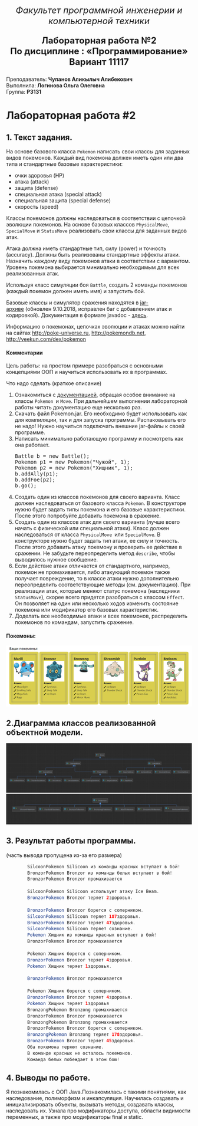 <p align="center" style ="font-size: 24px"><em>Факультет программной инженерии и компьютерной техники</em></p>

<p align="center" style ="font-size: 24px"><strong>Лабораторная работа №2 </br>
По дисциплине : «Программирование»</br>
Вариант 11117</strong>
</p>
<p align="left">Преподаватель: <strong>Чупанов Аликылыч Алибекович</strong></br>
Выполнила: <strong>Логинова Ольга Олеговна</strong></br>
Группа: <strong>P3131</strong>
</p>

# Лабораторная работа #2

## 1. Текст задания.

<div class="journal-content-article">
<p>На основе базового класса <code>Pokemon</code> написать свои классы для заданных видов покемонов. Каждый вид покемона должен иметь один или два типа и стандартные базовые характеристики:</p>

<ul>
	<li>очки здоровья (HP)</li>
	<li>атака (attack)</li>
	<li>защита (defense)</li>
	<li>специальная атака (special attack)</li>
	<li>специальная защита (special defense)</li>
	<li>скорость (speed)</li>
</ul>

<p>Классы покемонов должны наследоваться в соответствии с цепочкой эволюции покемонов. На основе базовых классов <code>PhysicalMove</code>, <code>SpecialMove</code> и <code>StatusMove</code> реализовать свои классы для заданных видов атак.</p>

<p>Атака должна иметь стандартные тип, силу (power) и точность (accuracy). Должны быть реализованы стандартные эффекты атаки. Назначить каждому виду покемонов атаки в соответствии с вариантом. Уровень покемона выбирается минимально необходимым для всех реализованных атак.</p>

<p>Используя класс симуляции боя <code>Battle</code>, создать 2 команды покемонов (каждый покемон должен иметь имя) и запустить бой.</p>

<p>Базовые классы и симулятор сражения находятся в <a href="/documents/10180/660917/Pokemon.jar/a7ce60af-6ee6-47d0-a95e-e5ed9a697bd2">jar-архиве</a>&nbsp;(обновлен 9.10.2018, исправлен баг с добавлением атак и кодировкой). Документация в формате javadoc - <a href="https://se.ifmo.ru/~tony/doc/">здесь</a>.</p>

<p>Информацию о покемонах, цепочках эволюции и атаках можно найти на сайтах <a class="moz-txt-link-freetext" href="http://poke-universe.ru">http://poke-universe.ru</a>, <a class="moz-txt-link-freetext" href="http://pokemondb.net">http://pokemondb.net</a>,<a class="moz-txt-link-freetext" href="http://veekun.com/dex/pokemon"> http://veekun.com/dex/pokemon</a></p>
						</div>

<div class="journal-content-article">
							<h4>Комментарии</h4>

<p>Цель работы: на простом примере разобраться с основными концепциями ООП и научиться использовать их в программах.</p>

<p>Что надо сделать (краткое описание)</p>

<ol>
	<li>Ознакомиться с <a href="https://se.ifmo.ru/~tony/doc/">документацией</a>, обращая особое внимание на классы <code>Pokemon </code>и <code>Move</code>. При дальнейшем выполнении лабораторной работы читать документацию еще несколько раз.</li>
	<li>Скачать файл Pokemon.jar. Его необходимо будет использовать как для компиляции, так и для запуска программы. Распаковывать его не надо! Нужно научиться подключать внешние jar-файлы к своей программе.</li>
	<li>Написать минимально работающую программу и посмотреть как она работает.
	<pre>Battle b = new Battle();
Pokemon p1 = new Pokemon("Чужой", 1);
Pokemon p2 = new Pokemon("Хищник", 1);
b.addAlly(p1);
b.addFoe(p2);
b.go();
</pre>
	</li>
	<li>Создать один из классов покемонов для своего варианта. Класс должен наследоваться от базового класса <code>Pokemon</code>. В конструкторе нужно будет задать типы покемона и его базовые характеристики. После этого попробуйте добавить покемона в сражение.</li>
	<li>Создать один из классов атак для своего варианта (лучше всего начать с физической или специальной атаки). Класс должен наследоваться от класса <code>PhysicalMove </code>или <code>SpecialMove</code>. В конструкторе нужно будет задать тип атаки, ее силу и точность. После этого добавить атаку покемону и проверить ее действие в сражении. Не забудьте переопределить метод <code>describe</code>, чтобы выводилось нужное сообщение.</li>
	<li>Если действие атаки отличается от стандартного, например, покемон не промахивается, либо атакующий покемон также получает повреждение, то в классе атаки нужно дополнительно переопределить соответствующие методы (см. документацию). При реализации атак, которые меняют статус покемона (наследники <code>StatusMove</code>), скорее всего придется разобраться с классом <code>Effect</code>. Он позволяет на один&nbsp;или несколько ходов изменить состояние покемона или модификатор его базовых характеристик.</li>
	<li>Доделать все необходимые атаки и всех покемонов, распределить покемонов по командам, запустить сражение.</li>
</ol>
						</div>
            <h4>Покемоны:</h4>

![pokemons image](somepicture/my_pokemons.jpg)

## 2.Диаграмма классов реализованной объектной модели.

![pokemons image](somepicture/atacks.jpg)
![pokemons image](somepicture/Pokemons.jpg)

## 3. Результат работы программы.

(часть вывода пропущена из-за его размера)

```java
        SilcoonPokemon Silicoon из команды красных вступает в бой!
        BronzorPokemon Bronzor из команды белых вступает в бой!
        BronzorPokemon Bronzor промахивается

        SilcoonPokemon Silicoon использует атаку Ice Beam.
        BronzorPokemon Bronzor теряет 2здоровья.

        BronzorPokemon Bronzor борется с соперником.
        SilcoonPokemon Silicoon теряет 187здоровья.
        BronzorPokemon Bronzor теряет 47здоровья.
        SilcoonPokemon Silicoon теряет сознание.
        Pokemon Хищник из команды красных вступает в бой!
        BronzorPokemon Bronzor промахивается

        Pokemon Хищник борется с соперником.
        BronzorPokemon Bronzor теряет 4здоровья.
        Pokemon Хищник теряет 1здоровья.

        BronzorPokemon Bronzor промахивается

        Pokemon Хищник борется с соперником.
        BronzorPokemon Bronzor теряет 4здоровья.
        Pokemon Хищник теряет 1здоровья
        BronzongPokemon Bronzong промахивается
        BronzorPokemon Bronzor промахивается
        BronzongPokemon Bronzong промахивается
        BronzorPokemon Bronzor борется с соперником.
        BronzongPokemon Bronzong теряет 178здоровья.
        BronzorPokemon Bronzor теряет 45здоровья.
        Оба покемона теряют сознание.
        В команде красных не осталось покемонов.
        Команда белых побеждает в этом бою!
```

## 4. Выводы по работе.

Я познакомилась с ООП Java.Познакомилась с такими понятиями, как наследование, полиморфизм и инкапсуляция.
Научилась создавать и инициализировать объекты, вызывать методы,
создавать классы, наследовать их. Узнала про модификаторы доступа,
области видимости переменных,
а также про модификаторы final и static.


